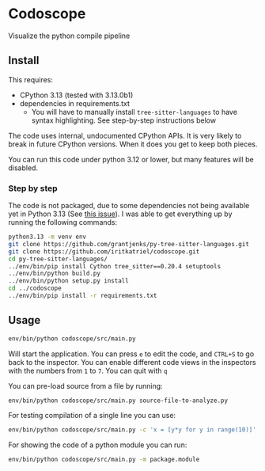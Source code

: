 # Codoscope

Visualize the python compile pipeline


## Install

This requires:

* CPython 3.13 (tested with 3.13.0b1)
* dependencies in requirements.txt
  * You will have to manually install `tree-sitter-languages` to have syntax
    highlighting. See step-by-step instructions below

The code uses internal, undocumented CPython APIs. It is very likely to break in future
CPython versions. When it does you get to keep both pieces.

You can run this code under python 3.12 or lower, but many features will be disabled.

### Step by step

The code is not packaged, due to some dependencies not being available yet in
Python 3.13 (See [this issue](https://github.com/grantjenks/py-tree-sitter-languages/issues/66)).
I was able to get everything up by running the following commands:


```sh
python3.13 -m venv env
git clone https://github.com/grantjenks/py-tree-sitter-languages.git
git clone https://github.com/iritkatriel/codoscope.git
cd py-tree-sitter-languages/
../env/bin/pip install Cython tree_sitter==0.20.4 setuptools
../env/bin/python build.py
../env/bin/python setup.py install
cd ../codoscope
../env/bin/pip install -r requirements.txt
```

## Usage

```sh
env/bin/python codoscope/src/main.py
```

Will start the application. You can press `e` to edit the code, and `CTRL+S` to go back
to the inspector. You can enable different code views in the inspectors with the numbers
from `1` to `7`. You can quit with `q`

You can pre-load source from a file by running:

```sh
env/bin/python codoscope/src/main.py source-file-to-analyze.py
```

For testing compilation of a single line you can use:

```sh
env/bin/python codoscope/src/main.py -c 'x = [y*y for y in range(10)]'
```

For showing the code of a python module you can run:

```sh
env/bin/python codoscope/src/main.py -m package.module
```
